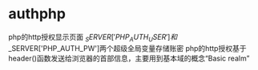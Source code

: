 # authphp
php的http授权显示页面
$_SERVER['PHP_AUTH_USER']和$_SERVER['PHP_AUTH_PW']两个超级全局变量存储账密
php的http授权基于header()函数发送给浏览器的首部信息，主要用到基本域的概念“Basic realm”
